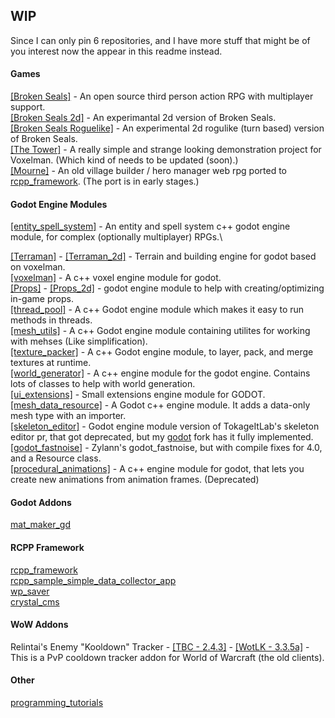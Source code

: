 ## WIP

Since I can only pin 6 repositories, and I have more stuff that might be of you interest now the appear in this readme instead.

#### Games

[[Broken Seals]](https://github.com/Relintai/broken_seals) - An open source third person action RPG with multiplayer support.\
[[Broken Seals 2d]](https://github.com/Relintai/broken_seals_2d) - An experimantal 2d version of Broken Seals.\
[[Broken Seals Roguelike]](https://github.com/Relintai/broken_seals_roguelike) - An experimental 2d rogulike (turn based) version of Broken Seals.\
[[The Tower]](https://github.com/Relintai/the_tower) - A really simple and strange looking demonstration project for Voxelman. (Which kind of needs to be updated (soon).) \
[[Mourne]](https://github.com/Relintai/mourne) - 
An old village builder / hero manager web rpg ported to [rcpp_framework](https://github.com/Relintai/rcpp_framework). (The port is in early stages.)

#### Godot Engine Modules

[[entity_spell_system]](https://github.com/Relintai/entity_spell_system) - An entity and spell system c++ godot engine module, for complex (optionally multiplayer) RPGs.\

[[Terraman]](https://github.com/Relintai/terraman) - [[Terraman_2d]](https://github.com/Relintai/terraman_2d) - Terrain and building engine for godot based on voxelman.\
[[voxelman]](https://github.com/Relintai/voxelman) - A c++ voxel engine module for godot. \
[[Props]](https://github.com/Relintai/props) - [[Props_2d]](https://github.com/Relintai/props_2d) - godot engine module to help with creating/optimizing in-game props.\
[[thread_pool]](https://github.com/Relintai/thread_pool) - A c++ Godot engine module which makes it easy to run methods in threads. \
[[mesh_utils]](https://github.com/Relintai/mesh_utils) - A c++ Godot engine module containing utilites for working with mehses (Like simplification).\
[[texture_packer]](https://github.com/Relintai/texture_packer) - A c++ Godot engine module, to layer, pack, and merge textures at runtime.\
[[world_generator]](https://github.com/Relintai/world_generator) - A c++ engine module for the godot engine. Contains lots of classes to help with world generation.\
[[ui_extensions]](https://github.com/Relintai/ui_extensions) - Small extensions engine module for GODOT.\
[[mesh_data_resource]](https://github.com/Relintai/mesh_data_resource) - A Godot c++ engine module. It adds a data-only mesh type with an importer.\
[[skeleton_editor]](https://github.com/Relintai/skeleton_editor) - Godot engine module version of TokageItLab's skeleton editor pr, that got deprecated, but my [godot](https://github.com/Relintai/godot/tree/3.x) fork has it fully implemented. \
[[godot_fastnoise]](https://github.com/Relintai/godot_fastnoise) - Zylann's godot_fastnoise, but with compile fixes for 4.0, and a Resource class.\
[[procedural_animations]](https://github.com/Relintai/procedural_animations) - A c++ engine module for godot, that lets you create new animations from animation frames. (Deprecated)

#### Godot Addons

[mat_maker_gd](https://github.com/Relintai/mat_maker_gd)

#### RCPP Framework

[rcpp_framework](https://github.com/Relintai/rcpp_framework)\
[rcpp_sample_simple_data_collector_app](https://github.com/Relintai/rcpp_sample_simple_data_collector_app)\
[wp_saver](https://github.com/Relintai/wp_saver)\
[crystal_cms](https://github.com/Relintai/crystal_cms)

#### WoW Addons

Relintai's Enemy "Kooldown" Tracker - [[TBC - 2.4.3]](https://github.com/Relintai/Relintais-Enemy-Kooldown-Tracker-TBC) - [[WotLK - 3.3.5a]](https://github.com/Relintai/Relintais-Enemy-Kooldown-Tracker-WotLK) - This is a PvP cooldown tracker addon for World of Warcraft (the old clients).

#### Other

[programming_tutorials](https://github.com/Relintai/programming_tutorials)
